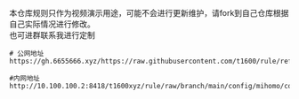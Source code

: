 本仓库规则只作为视频演示用途，可能不会进行更新维护，请fork到自己仓库根据自己实际情况进行修改。  
也可进群联系我进行定制


```
# 公网地址
https://gh.6655666.xyz/https://raw.githubusercontent.com/t1600/rule/refs/heads/main/config/mihomo/config.yaml

#内网地址
http://10.100.100.2:8418/t1600xyz/rule/raw/branch/main/config/mihomo/config.yaml

```